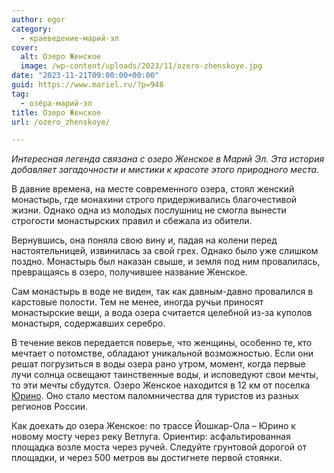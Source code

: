 ```yaml
---
author: egor
category:
  - краеведение-марий-эл
cover:
  alt: Озеро Женское
  image: /wp-content/uploads/2023/11/ozero-zhenskoye.jpg
date: "2023-11-21T09:00:00+00:00"
guid: https://www.mariel.ru/?p=948
tag:
  - озёра-марий-эл
title: Озеро Женское
url: /ozero_zhenskoye/

---
```

_Интересная легенда связана с озеро Женское в Марий Эл. Эта история добавляет загадочности и мистики к красоте этого природного места._

В давние времена, на месте современного озера, стоял женский монастырь, где монахини строго придерживались благочестивой жизни. Однако одна из молодых послушниц не смогла вынести строгости монастырских правил и сбежала из обители.

Вернувшись, она поняла свою вину и, падая на колени перед настоятельницей, извинилась за свой грех. Однако было уже слишком поздно. Монастырь был наказан свыше, и земля под ним провалилась, превращаясь в озеро, получившее название Женское.

Сам монастырь в воде не виден, так как давным-давно провалился в карстовые полости. Тем не менее, иногда ручьи приносят монастырские вещи, а вода озера считается целебной из-за куполов монастыря, содержавших серебро.

В течение веков передается поверье, что женщины, особенно те, кто мечтает о потомстве, обладают уникальной возможностью. Если они решат погрузиться в воды озера рано утром, момент, когда первые лучи солнца освещают таинственные воды, и исповедуют свои мечты, то эти мечты сбудутся. Озеро Женское находится в 12 км от поселка [Юрино](/zamok-sheremeteva/). Оно стало местом паломничества для туристов из разных регионов России.

Как доехать до озера Женское: по трассе Йошкар-Ола – Юрино к новому мосту через реку Ветлуга. Ориентир: асфальтированная площадка возле моста через ручей. Следуйте грунтовой дорогой от площадки, и через 500 метров вы достигнете первой стоянки.
